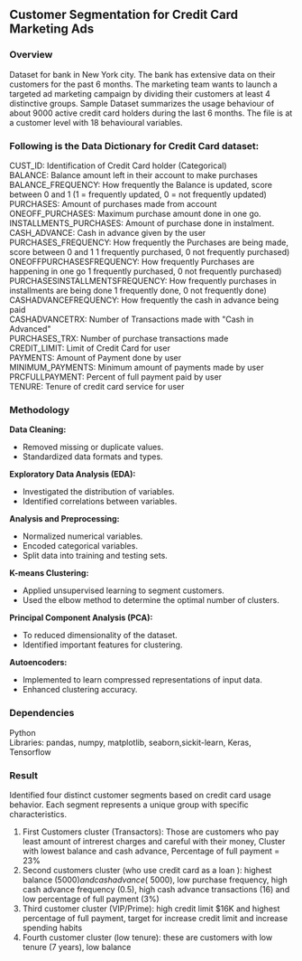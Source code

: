 ## Customer Segmentation for Credit Card Marketing Ads


### Overview
Dataset for bank in New York city. The bank has extensive data on their customers for the past 6 months. The marketing team wants to launch a targeted ad marketing campaign by dividing their customers at least 4 distinctive groups. Sample Dataset summarizes the usage behaviour of about 9000 active credit card holders during the last 6 months. The file is at a customer level with 18 behavioural variables.

### Following is the Data Dictionary for Credit Card dataset:
CUST_ID: Identification of Credit Card holder (Categorical)\
BALANCE: Balance amount left in their account to make purchases\
BALANCE_FREQUENCY: How frequently the Balance is updated, score between 0 and 1 (1 =
frequently updated, 0 = not frequently updated)\
PURCHASES: Amount of purchases made from account\
ONEOFF_PURCHASES: Maximum purchase amount done in one go.\
INSTALLMENTS_PURCHASES: Amount of purchase done in instalment.\
CASH_ADVANCE: Cash in advance given by the user\
PURCHASES_FREQUENCY: How frequently the Purchases are being made, score between 0 and 1 1
frequently purchased, 0 not frequently purchased)\
ONEOFFPURCHASESFREQUENCY: How frequently Purchases are happening in one go 1
frequently purchased, 0 not frequently purchased)\
PURCHASESINSTALLMENTSFREQUENCY: How frequently purchases in installments are being
done 1 frequently done, 0 not frequently done)\
CASHADVANCEFREQUENCY: How frequently the cash in advance being paid\
CASHADVANCETRX: Number of Transactions made with "Cash in Advanced"\
PURCHASES_TRX: Number of purchase transactions made\
CREDIT_LIMIT: Limit of Credit Card for user\
PAYMENTS: Amount of Payment done by user\
MINIMUM_PAYMENTS: Minimum amount of payments made by user\
PRCFULLPAYMENT: Percent of full payment paid by user\
TENURE: Tenure of credit card service for user

### Methodology
**Data Cleaning:**

* Removed missing or duplicate values.
* Standardized data formats and types.

**Exploratory Data Analysis (EDA):**

* Investigated the distribution of variables.
* Identified correlations between variables.

**Analysis and Preprocessing:**

* Normalized numerical variables.
* Encoded categorical variables.
* Split data into training and testing sets.

**K-means Clustering:**

* Applied unsupervised learning to segment customers.
* Used the elbow method to determine the optimal number of clusters.

**Principal Component Analysis (PCA):**

* To reduced dimensionality of the dataset.
* Identified important features for clustering.

**Autoencoders:**

* Implemented to learn compressed representations of input data.
* Enhanced clustering accuracy.

### Dependencies
Python \
Libraries: pandas, numpy, matplotlib, seaborn,sickit-learn, Keras, Tensorflow

### Result

Identified four distinct customer segments based on credit card usage behavior. Each segment represents a unique group with specific characteristics.
1. First Customers cluster (Transactors): Those are customers who pay least amount of intrerest charges and careful with their money, Cluster with lowest balance  and cash advance, Percentage of full payment = 23%
2. Second customers cluster  (who use credit card as a loan ): highest balance ($5000) and cash advance (~$5000), low purchase frequency, high cash advance frequency (0.5), high cash advance transactions (16) and low percentage of full payment (3%)
3. Third customer cluster (VIP/Prime): high credit limit $16K and highest percentage of full payment, target for increase credit limit and increase spending habits
4. Fourth customer cluster (low tenure): these are customers with low tenure (7 years), low balance

 
